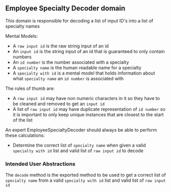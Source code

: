 ## Employee Specialty Decoder domain

This domain is responsible for decoding a list of input ID's into a list of specialty names

Mental Models:

- A `raw input id` is the raw string input of an id
- An `input id` is the string input of an id that is guaranteed to only contain numbers
- An `id number` is the number associated with a specialty
- A `specialty name` is the human readable name for a specialty
- A `specialty with id` is a mental model that holds information about what `specialty name` an `id number` is associated with

The rules of thumb are:

- A `raw input id` may have non numeric characters in it so they have to be cleaned and removed to get an `input id`
- A list of `raw input id` may have duplicate representation of `id number` so it is important to only keep unique instances that are closest to the start of the list

An expert EmployeeSpecialtyDecoder should always be able to perform these calculations:

- Determine the correct list of `specialty name` when given a valid `specialty with id` list and valid list of `raw input id` to decode

### Intended User Abstractions

The `decode` method is the exported method to be used to get a correct list of `specialty name` from a valid `specialty with id` list and valid list of `raw input id`
